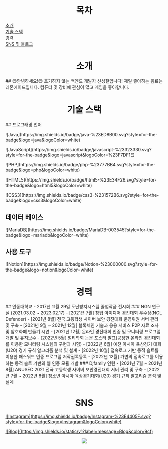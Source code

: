   <div align="center">
    <!-- 목차 -->
    <h1>목차</h1>
  </div>

  [소개](#소개)   
  [기술 스택](#기술-스택)   
  [경력](#경력)   
  [SNS 및 블로그](#SNS)   

 <div align="center">
   <!-- 소개 -->
   <h1>소개</h1>
 </div>
  ## 😊안녕하세요!😊
  포기하지 않는 백엔드 개발자 신성철입니다!
  제일 좋아하는 음료는 레몬에이드입니다.   
  컴퓨터 및 장비에 관심이 많고 게임을 좋아합니다.
    
  <div align="center">
    <!-- 기술 스택 -->
    <h1>기술 스택</h1>
  </div>
  ## 프로그래밍 언어
  <p>![Java](https://img.shields.io/badge/java-%23ED8B00.svg?style=for-the-badge&logo=java&logoColor=white)</p>
  <p>![JavaScript](https://img.shields.io/badge/javascript-%23323330.svg?style=for-the-badge&logo=javascript&logoColor=%23F7DF1E)</p>
  <p>![PHP](https://img.shields.io/badge/php-%23777BB4.svg?style=for-the-badge&logo=php&logoColor=white)</p>
  <p>![HTML5](https://img.shields.io/badge/html5-%23E34F26.svg?style=for-the-badge&logo=html5&logoColor=white)</p>
  <p>![CSS3](https://img.shields.io/badge/css3-%231572B6.svg?style=for-the-badge&logo=css3&logoColor=white)</p>
  
  ## 데이터 베이스
  <p>![MariaDB](https://img.shields.io/badge/MariaDB-003545?style=for-the-badge&logo=mariadb&logoColor=white)</p>
  
  ## 사용 도구
  <p>![Notion](https://img.shields.io/badge/Notion-%23000000.svg?style=for-the-badge&logo=notion&logoColor=white)</p>
  
    
  <div align="center">
  <!-- 경력 -->
  <h1>경력</h1>
  </div>
  ## 안동대학교
  - 2017년 11월 29일 도난방지시스템 졸업작품 전시회
  ### NGN 연구실 (2021.03.02 ~ 2023.02.17)
  - [2021년 7월] 창업 아이디어 경진대회 우수상(NGL Defender)
  - [2021년 8월] 전국 고등학생 사이버 보안 경진대회 운영위원 서버 관리 및 구축
  - [2021년 9월 ~ 2021년 12월] 블록체인 기술과 응용 서비스 P2P 자료 조사 및 암호화폐 만들기 시연
  - [2021년 12월] 온라인 경진대회 인증 및 모니터링 프로그램 개발 및 유지보수
  - [2022년 5월] 멀티학회 논문 포스터 발표(공정한 온라인 경진대회를 이용한 모니터링 시스템의 구현과 시험)
  - [2022년 6월] 예천 아시아 육상경기 대회(U20) 경기 규칙 알고리즘 분석 및 설계
  - [2022년 10월] 접속로그 기반 동적 솔트를 이용한 패스워드 인증 프로그램 저작권록등록
  - [2022년 12월] 가변의 접속로그를 이용하는 동적 솔트 기반의 웹 인증 모듈 개발
  ### Djfamily 인턴
  - [2021년 7월 ~ 2021년 8월] ANUSEC 2021 전국 고등학생 사이버 보안경진대회 서버 관리 및 구축
  - [2022년 7월 ~ 2022년 8월] 청소년 아시아 육상경기대회(U20) 경기 규칙 알고리즘 분석 및 설계

  <div align="center">
    <!-- SNS -->
    <h1>SNS</h1>
  </div>  
  <p><a href="https://www.instagram.com/_seongcheol_/">![Instagram](https://img.shields.io/badge/Instagram-%23E4405F.svg?style=for-the-badge&logo=Instagram&logoColor=white)</a></p>
  <p><a href="https://holy-season.tistory.com/">![Blog](https://img.shields.io/static/v1?label=message=Blog&color=9cf)</a></p>
  

<p align="center"> 
  <img src="https://github-readme-stats.vercel.app/api?username=ShinSeongCheol&theme=vue&show_icons=true"/></a>
</p>

<!-- Introduction
============
## Hi, I'm Shinseongcheol!!
![header](https://capsule-render.vercel.app/api?type=waving&color=timeAuto&height=400&text=ShinSeongCheol&animation=fadeIn&fontSize=100&fontColor=d6ace6&rotate=+10)   
## My Github Infomation
### Github stats
[![Anurag's GitHub stats](https://github-readme-stats.vercel.app/api?username=ShinSeongCheol&show_icons=true&theme=dracula)](https://github.com/anuraghazra/github-readme-stats)   
## My Preferred Language
> * java   
## Self Introduction   
- 👋 Hi, I’m @ShinSeongCheol
- 👀 I’m interested in Computer...
- 🌱 I’m currently learning Java and Network , spring...
- 💞️ I’m looking to collaborate on Friend...
- 📫 How to reach me ...
ShinSeongCheol/ShinSeongCheol is a ✨ special ✨ repository because its `README.md` (this file) appears on your GitHub profile.
You can click the Preview link to take a look at your changes.
--->
